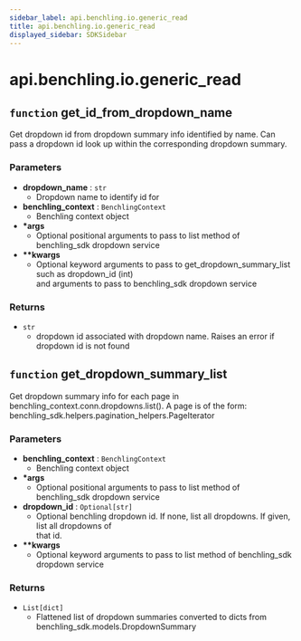 ```yaml
---
sidebar_label: api.benchling.io.generic_read
title: api.benchling.io.generic_read
displayed_sidebar: SDKSidebar
--- 
```



# api.benchling.io.generic_read



##  `function` get_id_from_dropdown_name
Get dropdown id from dropdown summary info identified by name. Can pass a dropdown id look up
within the corresponding dropdown summary.


###  Parameters

- **dropdown_name** : `str`
    - Dropdown name to identify id for  
- **benchling_context** : `BenchlingContext`
    - Benchling context object  
- **\*args**
    - Optional positional arguments to pass to list method of benchling_sdk dropdown service  
- **\*\*kwargs**
    - Optional keyword arguments to pass to get_dropdown_summary_list such as dropdown_id (int)  
    and arguments to pass to benchling_sdk dropdown service


###  Returns

- `str`
    - dropdown id associated with dropdown name. Raises an error if dropdown id is not found  


##  `function` get_dropdown_summary_list
Get dropdown summary info for each page in benchling_context.conn.dropdowns.list().
A page is of the form: benchling_sdk.helpers.pagination_helpers.PageIterator


###  Parameters

- **benchling_context** : `BenchlingContext`
    - Benchling context object  
- **\*args**
    - Optional positional arguments to pass to list method of benchling_sdk dropdown service  
- **dropdown_id** : `Optional[str]`
    - Optional benchling dropdown id. If none, list all dropdowns. If given, list all dropdowns of  
    that id.
- **\*\*kwargs**
    - Optional keyword arguments to pass to list method of benchling_sdk dropdown service  


###  Returns

- `List[dict]`
    - Flattened list of dropdown summaries converted to dicts from  
    benchling_sdk.models.DropdownSummary